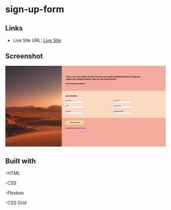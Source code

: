 # sign-up-form

## Links

- Live Site URL: [Live Site](https://mikowesome.github.io/sign-up-form/)

## Screenshot

![](images/sign-up-form-screenshot.PNG)

## Built with

-HTML

-CSS

-Flexbox

-CSS Grid